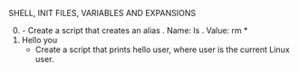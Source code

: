 SHELL, INIT FILES, VARIABLES AND EXPANSIONS

0. <o>
     - Create a script that creates an alias
         . Name: ls
         . Value: rm *
1. Hello you
     - Create a script that prints hello user, where user is the current Linux user.
 
